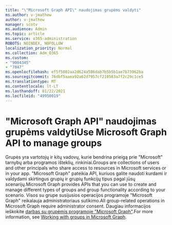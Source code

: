 ```yaml
---
title: "\"Microsoft Graph API\" naudojimas grupėms valdyti"
ms.author: v-jmathew
author: v-jmathew
manager: scotv
ms.audience: Admin
ms.topic: article
ms.service: o365-administration
ROBOTS: NOINDEX, NOFOLLOW
localization_priority: Normal
ms.collection: Adm_O365
ms.custom:
- "9004345"
- "7847"
ms.openlocfilehash: ef5f5002aa2d624a586dab7b5b5b1ae7b73962ba
ms.sourcegitcommit: 76dbf5aaea92a62d7957cf210583a7f2c29c1ce5
ms.translationtype: MT
ms.contentlocale: lt-LT
ms.lasthandoff: 01/22/2021
ms.locfileid: "49950019"
---
```

# <a name="use-microsoft-graph-api-to-manage-groups"></a><span data-ttu-id="0f306-102">"Microsoft Graph API" naudojimas grupėms valdyti</span><span class="sxs-lookup"><span data-stu-id="0f306-102">Use Microsoft Graph API to manage groups</span></span>

<span data-ttu-id="0f306-103">Grupės yra vartotojų ir kitų vadovų, kurie bendrina prieigą prie "Microsoft" tarnybų arba programos išteklių, rinkiniai.</span><span class="sxs-lookup"><span data-stu-id="0f306-103">Groups are collections of users and other principals who share access to resources in Microsoft services or in your app.</span></span> <span data-ttu-id="0f306-104">"Microsoft Graph" pateikia API, kuriuos galite naudoti kurdami ir valdydami skirtingus grupių ir grupių funkcijų tipus pagal jūsų scenarijų.</span><span class="sxs-lookup"><span data-stu-id="0f306-104">Microsoft Graph provides APIs that you can use to create and manage different types of groups and group functionality according to your scenario.</span></span> <span data-ttu-id="0f306-105">Visos su grupe susijusios operacijos programoje "Microsoft Graph" reikalauja administratoriaus sutikimo.</span><span class="sxs-lookup"><span data-stu-id="0f306-105">All group-related operations in Microsoft Graph require administrator consent.</span></span> <span data-ttu-id="0f306-106">Daugiau informacijos ieškokite [darbas su grupėmis programoje "Microsoft Graph"](https://docs.microsoft.com/graph/api/resources/groups-overview).</span><span class="sxs-lookup"><span data-stu-id="0f306-106">For more information, see [Working with groups in Microsoft Graph](https://docs.microsoft.com/graph/api/resources/groups-overview).</span></span>
